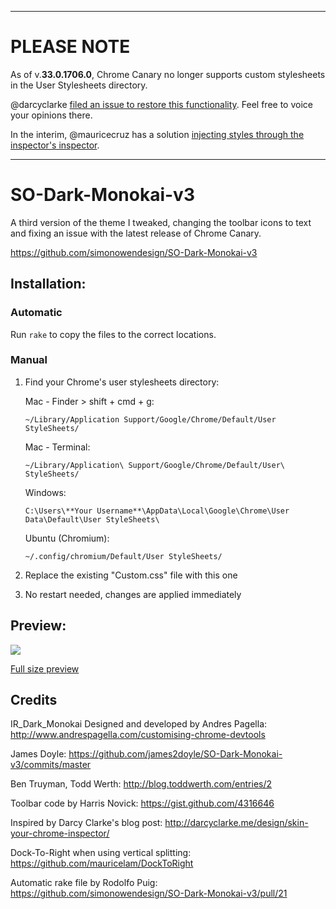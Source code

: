 ***

# PLEASE NOTE

As of v.**33.0.1706.0**, Chrome Canary no longer supports custom stylesheets in the User Stylesheets directory.

@darcyclarke [filed an issue to restore this functionality](https://code.google.com/p/chromium/issues/detail?can=4&start=0&num=100&q=&colspec=ID%20Pri%20M%20Iteration%20ReleaseBlock%20Cr%20Status%20Owner%20Summary%20OS%20Modified&groupby=&sort=&id=318566).  Feel free to voice your opinions there.

In the interim, @mauricecruz has a solution [injecting styles through the inspector's inspector](https://github.com/mauricecruz/chrome-devtools-zerodarkmatrix-theme/blob/master/getDevTheme.js).

***


# SO-Dark-Monokai-v3

A third version of the theme I tweaked, changing the toolbar icons to text and fixing an issue with the latest release of Chrome Canary.

https://github.com/simonowendesign/SO-Dark-Monokai-v3


## Installation:


### Automatic

Run `rake` to copy the files to the correct locations.


### Manual

1. Find your Chrome's user stylesheets directory:

	Mac - Finder > shift + cmd + g:

	`~/Library/Application Support/Google/Chrome/Default/User StyleSheets/`

	Mac - Terminal:

	`~/Library/Application\ Support/Google/Chrome/Default/User\ StyleSheets/`

	Windows:

	`C:\Users\**Your Username**\AppData\Local\Google\Chrome\User Data\Default\User StyleSheets\`

	Ubuntu (Chromium):

	`~/.config/chromium/Default/User StyleSheets/`



2. Replace the existing "Custom.css" file with this one

3. No restart needed, changes are applied immediately


## Preview:
<img src="http://farm8.staticflickr.com/7419/10066326275_14d203a033_b.jpg">

[Full size preview](http://farm8.staticflickr.com/7419/10066326275_470154922b_o.png)


## Credits

IR_Dark_Monokai
Designed and developed by Andres Pagella:
http://www.andrespagella.com/customising-chrome-devtools

James Doyle:
https://github.com/james2doyle/SO-Dark-Monokai-v3/commits/master

Ben Truyman, Todd Werth:
http://blog.toddwerth.com/entries/2

Toolbar code by Harris Novick:
https://gist.github.com/4316646

Inspired by Darcy Clarke's blog post:
http://darcyclarke.me/design/skin-your-chrome-inspector/

Dock-To-Right when using vertical splitting:
https://github.com/mauricelam/DockToRight

Automatic rake file by Rodolfo Puig:
https://github.com/simonowendesign/SO-Dark-Monokai-v3/pull/21
